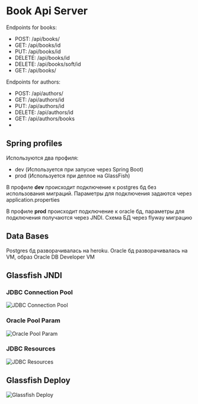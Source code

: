 # Book Api Server

Endpoints for books:
* POST: /api/books/
* GET: /api/books/id
* PUT: /api/books/id
* DELETE: /api/books/id
* DELETE: /api/books/soft/id
* GET: /api/books/

Endpoints for authors:
* POST: /api/authors/
* GET: /api/authors/id
* PUT: /api/authors/id
* DELETE: /api/authors/id
* GET: /api/authors/books
* 
## Spring profiles

Используются два профиля:
* dev (Используется при запуске через Spring Boot)
* prod (Используется при деплое на GlassFish)

В профиле **dev** происходит подключение к postgres бд без использования миграций. Параметры
для подключения задаются через application.properties

В профиле **prod** происходит подключение к oracle бд, параметры для подключения получаются через JNDI. Cхема БД через
flyway миграцию

## Data Bases

Postgres бд разворачивалась на heroku.
Oracle бд разворачивалась на VM, образ Oracle DB Developer VM

## Glassfish JNDI

### JDBC Connection Pool

![JDBC Connection Pool](https://i.imgur.com/6ImPhvt.png)

### Oracle Pool Param

![Oracle Pool Param](https://i.imgur.com/BmVz2tW.png)

### JDBC Resources

![JDBC Resources](https://i.imgur.com/gFt0pkb.png)

## Glassfish Deploy

![Glassfish Deploy](https://i.imgur.com/JQ1ENPu.png)

